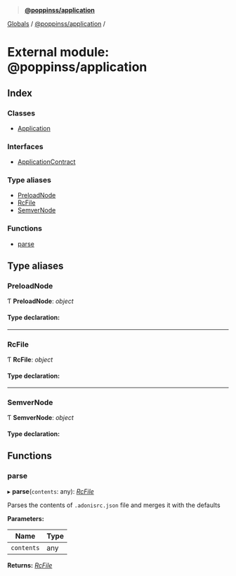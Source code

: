 > **[@poppinss/application](../README.md)**

[Globals](../README.md) / [@poppinss/application](_poppinss_application.md) /

# External module: @poppinss/application

## Index

### Classes

* [Application](../classes/_poppinss_application.application.md)

### Interfaces

* [ApplicationContract](../interfaces/_poppinss_application.applicationcontract.md)

### Type aliases

* [PreloadNode](_poppinss_application.md#preloadnode)
* [RcFile](_poppinss_application.md#rcfile)
* [SemverNode](_poppinss_application.md#semvernode)

### Functions

* [parse](_poppinss_application.md#parse)

## Type aliases

###  PreloadNode

Ƭ **PreloadNode**: *object*

#### Type declaration:

___

###  RcFile

Ƭ **RcFile**: *object*

#### Type declaration:

___

###  SemverNode

Ƭ **SemverNode**: *object*

#### Type declaration:

## Functions

###  parse

▸ **parse**(`contents`: any): *[RcFile](_poppinss_application.md#rcfile)*

Parses the contents of `.adonisrc.json` file and merges it with the
defaults

**Parameters:**

Name | Type |
------ | ------ |
`contents` | any |

**Returns:** *[RcFile](_poppinss_application.md#rcfile)*